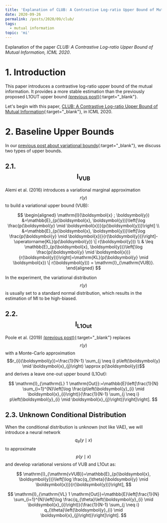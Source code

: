 ```yaml
---
title: 'Explanation of CLUB: A Contrastive Log-ratio Upper Bound of Mutual Information'
date: 2020-09-26
permalink: /posts/2020/09/club/
tags:
  - mutual information
topic: 'mi'
---
```


Explanation of the paper *CLUB: A Contrastive Log-ratio Upper Bound of Mutual Information, ICML 2020*.

# 1. Introduction

This paper introduces a contrastive log-ratio upper bound of the mutual information. It provides a more stable estimation than the previously proposed L1OUT upper bound [(previous post)](https://ruihongqiu.github.io/posts/2020/09/vbmi/){:target="_blank"}.

Let's begin with this paper, [CLUB: A Contrastive Log-ratio Upper Bound of Mutual Information](https://arxiv.org/abs/2006.12013){:target="_blank"}, in ICML 2020.

# 2. Baseline Upper Bounds

In our [previous post about variational bounds](https://ruihongqiu.github.io/posts/2020/09/vbmi/){:target="_blank"}, we discuss two types of upper bounds.

## 2.1. $$\mathrm{I}_{\mathrm{VUB}}$$

Alemi et al. (2016) introduces a variational marginal approximation $$r(y)$$ to build a variational upper bound (VUB):

$$
\begin{aligned}
\mathrm{I}(\boldsymbol{x} ; \boldsymbol{y}) &=\mathbb{E}_{p(\boldsymbol{x}, \boldsymbol{y})}\left[\log \frac{p(\boldsymbol{y} \mid \boldsymbol{x})}{p(\boldsymbol{y})}\right] \\
&=\mathbb{E}_{p(\boldsymbol{x}, \boldsymbol{y})}\left[\log \frac{p(\boldsymbol{y} \mid \boldsymbol{x})}{r(\boldsymbol{y})}\right]-\operatorname{KL}(p(\boldsymbol{y}) \| r(\boldsymbol{y})) \\
& \leq \mathbb{E}_{p(\boldsymbol{x}, \boldsymbol{y})}\left[\log \frac{p(\boldsymbol{y} \mid \boldsymbol{x})}{r(\boldsymbol{y})}\right]=\mathrm{KL}(p(\boldsymbol{y} \mid \boldsymbol{x}) \| r(\boldsymbol{y})) = \mathrm{I}_{\mathrm{VUB}}.
\end{aligned}
$$

In the experiment, the variational distribution $$r(y)$$ is usually set to a standard normal distribution, which results in the estimation of MI to be high-biased.

## 2.2. $$\mathrm{I}_{\mathrm{L1Out}}$$

Poole et al. (2019) [(previous post)](https://ruihongqiu.github.io/posts/2020/09/vbmi/){:target="_blank"} replaces $$r(y)$$ with a Monte-Carlo approximation $$r_{i}(\boldsymbol{y})=\frac{1}{N-1} \sum_{j \neq i} p\left(\boldsymbol{y} \mid \boldsymbol{x}_{j}\right) \approx p(\boldsymbol{y})$$ and derives a leave one-out upper bound (L1Out):

$$
\mathrm{I}_{\mathrm{L} 1 \mathrm{Out}}:=\mathbb{E}\left[\frac{1}{N} \sum_{i=1}^{N}\left[\log \frac{p\left(\boldsymbol{y}_{i} \mid \boldsymbol{x}_{i}\right)}{\frac{1}{N-1} \sum_{j \neq i} p\left(\boldsymbol{y}_{i} \mid \boldsymbol{x}_{j}\right)}\right]\right].
$$

## 2.3. Unknown Conditional Distribution

When the conditional distribution is unknown (not like VAE), we will introduce a neural network $$q_\theta(y\mid x)$$ to approximate $$p(y\mid x)$$ and develop variational versions of VUB and L1Out as:

$$
\mathrm{I}_{\mathrm{vVUB}}=\mathbb{E}_{p(\boldsymbol{x}, \boldsymbol{y})}\left[\log \frac{q_{\theta}(\boldsymbol{y} \mid \boldsymbol{x})}{r(\boldsymbol{y})}\right],
$$

$$
\mathrm{I}_{\mathrm{VL} 1 \mathrm{Out}}=\mathbb{E}\left[\frac{1}{N} \sum_{i=1}^{N}\left[\log \frac{q_{\theta}\left(\boldsymbol{y}_{i} \mid \boldsymbol{x}_{i}\right)}{\frac{1}{N-1} \sum_{j \neq i} q_{\theta}\left(\boldsymbol{y}_{i} \mid \boldsymbol{x}_{j}\right)}\right]\right].
$$
